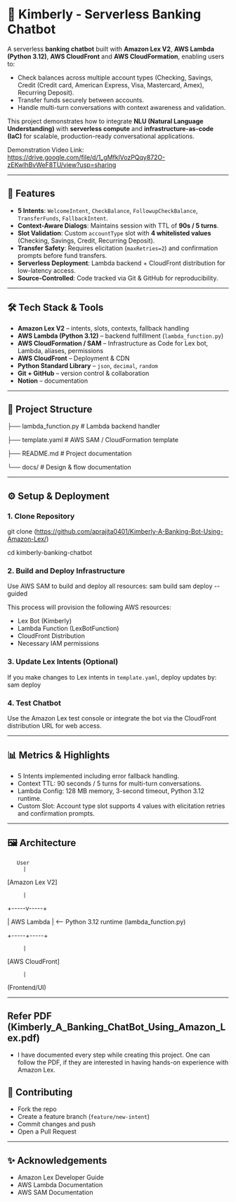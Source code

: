 # 💬 Kimberly - Serverless Banking Chatbot

A serverless **banking chatbot** built with **Amazon Lex V2**, **AWS Lambda (Python 3.12)**, **AWS CloudFront** and **AWS CloudFormation**, enabling users to:  
- Check balances across multiple account types (Checking, Savings, Credit (Credit card, American Express, Visa, Mastercard, Amex), Recurring Deposit).  
- Transfer funds securely between accounts.  
- Handle multi-turn conversations with context awareness and validation.

This project demonstrates how to integrate **NLU (Natural Language Understanding)** with **serverless compute** and **infrastructure-as-code (IaC)** for scalable, production-ready conversational applications.

Demonstration Video Link: https://drive.google.com/file/d/1_gMfklVozPQqy872O-zEKwIhBvWeF8TU/view?usp=sharing

---

## 🚀 Features
- **5 Intents**: `WelcomeIntent`, `CheckBalance`, `FollowupCheckBalance`, `TransferFunds`, `FallbackIntent`.  
- **Context-Aware Dialogs**: Maintains session with TTL of **90s / 5 turns**.  
- **Slot Validation**: Custom `accountType` slot with **4 whitelisted values** (Checking, Savings, Credit, Recurring Deposit).  
- **Transfer Safety**: Requires elicitation (`maxRetries=2`) and confirmation prompts before fund transfers.  
- **Serverless Deployment**: Lambda backend + CloudFront distribution for low-latency access.  
- **Source-Controlled**: Code tracked via Git & GitHub for reproducibility.

---

## 🛠️ Tech Stack & Tools
- **Amazon Lex V2** – intents, slots, contexts, fallback handling  
- **AWS Lambda (Python 3.12)** – backend fulfillment (`lambda_function.py`)  
- **AWS CloudFormation / SAM** – Infrastructure as Code for Lex bot, Lambda, aliases, permissions  
- **AWS CloudFront** – Deployment & CDN  
- **Python Standard Library** – `json`, `decimal`, `random`  
- **Git + GitHub** – version control & collaboration  
- **Notion** – documentation  

---

## 📂 Project Structure
├── lambda_function.py # Lambda backend handler

├── template.yaml # AWS SAM / CloudFormation template

├── README.md # Project documentation

└── docs/ # Design & flow documentation


---

## ⚙️ Setup & Deployment

### 1. Clone Repository
git clone (https://github.com/aprajita0401/Kimberly-A-Banking-Bot-Using-Amazon-Lex/)

cd kimberly-banking-chatbot

### 2. Build and Deploy Infrastructure
Use AWS SAM to build and deploy all resources:
sam build
sam deploy --guided


This process will provision the following AWS resources:  
- Lex Bot (Kimberly)  
- Lambda Function (LexBotFunction)  
- CloudFront Distribution  
- Necessary IAM permissions  

### 3. Update Lex Intents (Optional)
If you make changes to Lex intents in `template.yaml`, deploy updates by:
sam deploy


### 4. Test Chatbot
Use the Amazon Lex test console or integrate the bot via the CloudFront distribution URL for web access.

---

## 📊 Metrics & Highlights
- 5 Intents implemented including error fallback handling.  
- Context TTL: 90 seconds / 5 turns for multi-turn conversations.  
- Lambda Config: 128 MB memory, 3-second timeout, Python 3.12 runtime.  
- Custom Slot: Account type slot supports 4 values with elicitation retries and confirmation prompts.  

---

## 🖼️ Architecture

       User
         |
   [Amazon Lex V2]
        
         |
   
   +-----v-----+
  
   | AWS Lambda |  <-- Python 3.12 runtime (lambda_function.py)
  
   +-----+-----+
        
         |
   
   [AWS CloudFront]
        
         |
      
   (Frontend/UI)


---
## Refer PDF (Kimberly_A_Banking_ChatBot_Using_Amazon_Lex.pdf)
- I have documented every step while creating this project. One can follow the PDF, if they are interested in having hands-on experience with Amazon Lex.

## 🤝 Contributing

- Fork the repo  
- Create a feature branch (`feature/new-intent`)  
- Commit changes and push  
- Open a Pull Request  

---

## ✨ Acknowledgements

- Amazon Lex Developer Guide  
- AWS Lambda Documentation  
- AWS SAM Documentation











